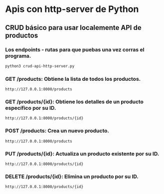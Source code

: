 # Apis con http-server de Python 

## CRUD básico para usar localemente API de productos
### Los endpoints - rutas para que puebas una vez corras el programa.
```bash
python3 crud-api-http-server.py
```

### GET /products: Obtiene la lista de todos los productos.
```link
http://127.0.0.1:8000/products
```
### GET /products/{id}: Obtiene los detalles de un producto específico por su ID.
```link
http://127.0.0.1:8000/products/{id}
```
### POST /products: Crea un nuevo producto.
```link
http://127.0.0.1:8000/products
```
### PUT /products/{id}: Actualiza un producto existente por su ID.
```link
http://127.0.0.1:8000/products/{id}
```
### DELETE /products/{id}: Elimina un producto por su ID.
```link
http://127.0.0.1:8000/products/{id}
```

